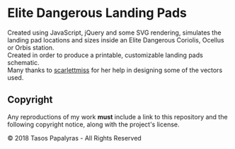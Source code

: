 # Elite Dangerous Landing Pads
Created using JavaScript, jQuery and some SVG rendering, simulates the landing pad locations and sizes inside an Elite Dangerous Coriolis, Ocellus or Orbis station.
<br>
Created in order to produce a printable, customizable landing pads schematic.
<br>
Many thanks to [scarlettmiss](https://github.com/scarlettmiss) for her help in designing some of the vectors used.

## Copyright
Any reproductions of my work **must** include a link to this repository and the following copyright notice, along with the project's license.

© 2018 Tasos Papalyras - All Rights Reserved
